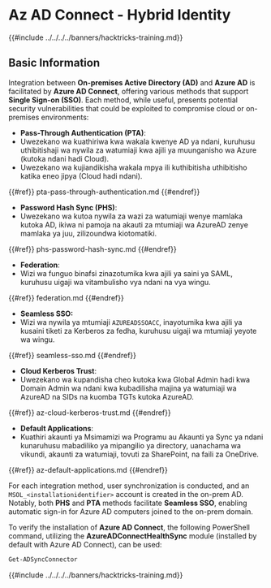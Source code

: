 # Az AD Connect - Hybrid Identity

{{#include ../../../../banners/hacktricks-training.md}}

## Basic Information

Integration between **On-premises Active Directory (AD)** and **Azure AD** is facilitated by **Azure AD Connect**, offering various methods that support **Single Sign-on (SSO)**. Each method, while useful, presents potential security vulnerabilities that could be exploited to compromise cloud or on-premises environments:

- **Pass-Through Authentication (PTA)**:
- Uwezekano wa kuathiriwa kwa wakala kwenye AD ya ndani, kuruhusu uthibitishaji wa nywila za watumiaji kwa ajili ya muunganisho wa Azure (kutoka ndani hadi Cloud).
- Uwezekano wa kujiandikisha wakala mpya ili kuthibitisha uthibitisho katika eneo jipya (Cloud hadi ndani).

{{#ref}}
pta-pass-through-authentication.md
{{#endref}}

- **Password Hash Sync (PHS)**:
- Uwezekano wa kutoa nywila za wazi za watumiaji wenye mamlaka kutoka AD, ikiwa ni pamoja na akauti za mtumiaji wa AzureAD zenye mamlaka ya juu, zilizoundwa kiotomatiki.

{{#ref}}
phs-password-hash-sync.md
{{#endref}}

- **Federation**:
- Wizi wa funguo binafsi zinazotumika kwa ajili ya saini ya SAML, kuruhusu uigaji wa vitambulisho vya ndani na vya wingu.

{{#ref}}
federation.md
{{#endref}}

- **Seamless SSO:**
- Wizi wa nywila ya mtumiaji `AZUREADSSOACC`, inayotumika kwa ajili ya kusaini tiketi za Kerberos za fedha, kuruhusu uigaji wa mtumiaji yeyote wa wingu.

{{#ref}}
seamless-sso.md
{{#endref}}

- **Cloud Kerberos Trust**:
- Uwezekano wa kupandisha cheo kutoka kwa Global Admin hadi kwa Domain Admin wa ndani kwa kubadilisha majina ya watumiaji wa AzureAD na SIDs na kuomba TGTs kutoka AzureAD.

{{#ref}}
az-cloud-kerberos-trust.md
{{#endref}}

- **Default Applications**:
- Kuathiri akaunti ya Msimamizi wa Programu au Akaunti ya Sync ya ndani kunaruhusu mabadiliko ya mipangilio ya directory, uanachama wa vikundi, akaunti za watumiaji, tovuti za SharePoint, na faili za OneDrive.

{{#ref}}
az-default-applications.md
{{#endref}}

For each integration method, user synchronization is conducted, and an `MSOL_<installationidentifier>` account is created in the on-prem AD. Notably, both **PHS** and **PTA** methods facilitate **Seamless SSO**, enabling automatic sign-in for Azure AD computers joined to the on-prem domain.

To verify the installation of **Azure AD Connect**, the following PowerShell command, utilizing the **AzureADConnectHealthSync** module (installed by default with Azure AD Connect), can be used:
```powershell
Get-ADSyncConnector
```
{{#include ../../../../banners/hacktricks-training.md}}

